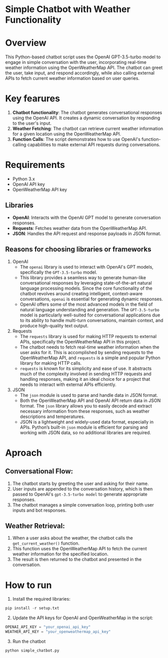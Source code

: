 # Simple Chatbot with Weather Functionality

# Overview

This Python-based chatbot script uses the OpenAI GPT-3.5-turbo model to engage in simple conversation with the user, incorporating real-time weather information using the OpenWeatherMap API. The chatbot can greet the user, take input, and respond accordingly, while also calling external APIs to fetch current weather information based on user queries.

# Key fearures

1. **Chatbot functionality**: The chatbot generates conversational responses using the OpenAI API. It creates a dynamic conversation by responding to the user's input.
2. **Weather Fetching**: The chatbot can retrieve current weather information for a given location using the OpenWeatherMap API.
3. **Function Calls**: The script demonstrates how to use OpenAI's function-calling capabilities to make external API requests during conversations.

# Requirements

- Python 3.x
- OpenAI API key
- OpenWeatherMap API key

## Libraries

- **OpenAI**: Interacts with the OpenAI GPT model to generate conversation responses.
- **Requests**: Fetches weather data from the OpenWeatherMap API.
- **JSON**: Handles the API request and response payloads in JSON format.

## Reasons for choosing libraries or frameworks

1. OpenAI
   - The `openai` library is used to interact with OpenAI's GPT models, specifically the `GPT-3.5-turbo` model.
   - This library provides a seamless way to generate human-like conversational responses by leveraging state-of-the-art natural language processing models. Since the core functionality of the chatbot revolves around creating intelligent, context-aware conversations, `openai` is essential for generating dynamic responses.
   - OpenAI offers some of the most advanced models in the field of natural language understanding and generation. The `GPT-3.5-turbo` model is particularly well-suited for conversational applications due to its ability to handle multi-turn conversations, maintain context, and produce high-quality text output.
2. Requests
   - The `requests` library is used for making HTTP requests to external APIs, specifically the OpenWeatherMap API in this project.
   - The chatbot needs to fetch real-time weather information when the user asks for it. This is accomplished by sending requests to the OpenWeatherMap API, and `requests` is a simple and popular Python library for making HTTP calls.
   - `requests` is known for its simplicity and ease of use. It abstracts much of the complexity involved in sending HTTP requests and handling responses, making it an ideal choice for a project that needs to interact with external APIs efficiently.
3. JSON
   - The `json` module is used to parse and handle data in JSON format.
   - Both the OpenWeatherMap API and OpenAI API return data in JSON format. The `json` library allows you to easily decode and extract necessary information from these responses, such as weather descriptions and temperatures.
   - JSON is a lightweight and widely-used data format, especially in APIs. Python’s built-in `json` module is efficient for parsing and working with JSON data, so no additional libraries are required.

# Aproach

## Conversational Flow:

1. The chatbot starts by greeting the user and asking for their name.
2. User inputs are appended to the conversation history, which is then passed to OpenAI's `gpt-3.5-turbo model` to generate appropriate responses.
3. The chatbot manages a simple conversation loop, printing both user inputs and bot responses.

## Weather Retrieval:

1. When a user asks about the weather, the chatbot calls the `get_current_weather()` function.
2. This function uses the OpenWeatherMap API to fetch the current weather information for the specified location.
3. The result is then returned to the chatbot and presented in the conversation.

# How to run

1. Install the required libraries:

```python
pip install -r setup.txt
```

2. Update the API keys for OpenAI and OpenWeatherMap in the script:

```python
OPENAI_API_KEY = "your_openai_api_key"
WEATHER_API_KEY = "your_openweathermap_api_key"
```

3. Run the chatbot

```python
python simple_chatbot.py
```
